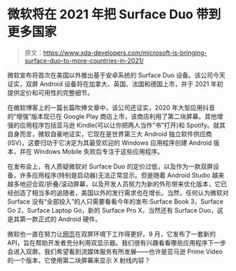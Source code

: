 # 微软将在 2021 年把 Surface Duo 带到更多国家

> 原文：<https://www.xda-developers.com/microsoft-is-bringing-surface-duo-to-more-countries-in-2021/>

微软宣布将首次在美国以外推出基于安卓系统的 Surface Duo 设备。该公司今天证实，双屏 Android 设备将在加拿大、英国、法国和德国上市，并于 2021 年初提供定价和可用性的完整细节。

在微软博客上的一篇长篇吹捧文章中，该公司还证实，2020 年大型应用抖音的“增强”版本现已在 Google Play 商店上市，该商店利用了第二块屏幕。其他增强的应用程序包括亚马逊 Kindle(可以让你把两人当作“书”打开)和 Spotify。就其自身而言，微软自豪地证实，它现在是世界第三大 Android 独立软件供应商(ISV)，这要归功于它决定为其最受欢迎的 Windows 应用程序创建 Android 版本，并在 Windows Mobile 失败后专注于这些应用程序。

在发布会上，有人质疑微软对 Surface Duo 的定价过低，以及作为一款双屏设备，许多应用程序(特别是启动器)无法正常显示。但是随着 Android Studio 越来越多地迎合双/折叠/滚动屏幕，以及开发人员努力为新的外形带来优化版本，它已经创造了相当多的追随者，美国以外的发行需求也在增长。当然，任何认为微软对 Surface 没有“全部投入”的人只需要看看今年的发布:Surface Book 3，Surface Go 2，Surface Laptop Go，新的 Surface Pro X，当然还有 Surface Duo，这是其第一款正式的 Android 硬件。

微软也一直在努力让[网页](https://www.xda-developers.com/microsoft-releases-new-web-api-optimize-web-pages-dual-screen-foldable-devices/)在双屏环境下工作得更好。9 月，它发布了一套新的 API，旨在帮助开发者充分利用双显示器。我们很有兴趣看看哪些应用程序下一步会进入双屏。我们希望看到流媒体服务有所发展——也许是亚马逊 Prime Video 的一个版本，它使用第二块屏幕来显示 X 射线内容？
